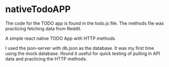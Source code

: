 # nativeTodoAPP

The code for the TODO app is found in the todo.js file.
The methods file was practicing fetching data from Reddit.

A  simple react native TODO App with HTTP methods

I used the json-server with db.json as the database. It was my first time using the mock database. Ifound
it useful for quick testing of pulling in API data and practicing the HTTP methods.


